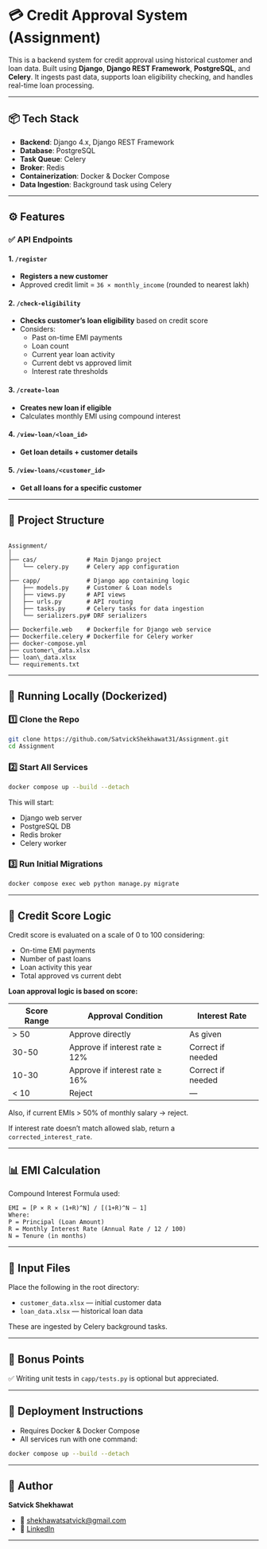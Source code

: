 # 💳 Credit Approval System (Assignment)

This is a backend system for credit approval using historical customer and loan data. Built using **Django**, **Django REST Framework**, **PostgreSQL**, and **Celery**. It ingests past data, supports loan eligibility checking, and handles real-time loan processing.

---

## 📦 Tech Stack

- **Backend**: Django 4.x, Django REST Framework
- **Database**: PostgreSQL
- **Task Queue**: Celery
- **Broker**: Redis
- **Containerization**: Docker & Docker Compose
- **Data Ingestion**: Background task using Celery

---

## ⚙️ Features

### ✅ API Endpoints

#### 1. `/register`
- **Registers a new customer**
- Approved credit limit = `36 × monthly_income` (rounded to nearest lakh)

#### 2. `/check-eligibility`
- **Checks customer’s loan eligibility** based on credit score
- Considers:
  - Past on-time EMI payments
  - Loan count
  - Current year loan activity
  - Current debt vs approved limit
  - Interest rate thresholds

#### 3. `/create-loan`
- **Creates new loan if eligible**
- Calculates monthly EMI using compound interest

#### 4. `/view-loan/<loan_id>`
- **Get loan details + customer details**

#### 5. `/view-loans/<customer_id>`
- **Get all loans for a specific customer**

---

## 📁 Project Structure

```

Assignment/
│
├── cas/              # Main Django project
│   └── celery.py     # Celery app configuration
│
├── capp/             # Django app containing logic
│   ├── models.py     # Customer & Loan models
│   ├── views.py      # API views
│   ├── urls.py       # API routing
│   ├── tasks.py      # Celery tasks for data ingestion
│   └── serializers.py# DRF serializers
│
├── Dockerfile.web    # Dockerfile for Django web service
├── Dockerfile.celery # Dockerfile for Celery worker
├── docker-compose.yml
├── customer\_data.xlsx
├── loan\_data.xlsx
└── requirements.txt

````

---

## 🐳 Running Locally (Dockerized)

### 1️⃣ Clone the Repo
```bash
git clone https://github.com/SatvickShekhawat31/Assignment.git
cd Assignment
````

### 2️⃣ Start All Services

```bash
docker compose up --build --detach
```

This will start:

* Django web server
* PostgreSQL DB
* Redis broker
* Celery worker

### 3️⃣ Run Initial Migrations

```bash
docker compose exec web python manage.py migrate
```

---

## 🧠 Credit Score Logic

Credit score is evaluated on a scale of 0 to 100 considering:

* On-time EMI payments
* Number of past loans
* Loan activity this year
* Total approved vs current debt

**Loan approval logic is based on score:**

| Score Range | Approval Condition             | Interest Rate     |
| ----------- | ------------------------------ | ----------------- |
| > 50        | Approve directly               | As given          |
| 30-50       | Approve if interest rate ≥ 12% | Correct if needed |
| 10-30       | Approve if interest rate ≥ 16% | Correct if needed |
| < 10        | Reject                         | —                 |

Also, if current EMIs > 50% of monthly salary → reject.

If interest rate doesn’t match allowed slab, return a `corrected_interest_rate`.

---

## 📊 EMI Calculation

Compound Interest Formula used:

```
EMI = [P × R × (1+R)^N] / [(1+R)^N – 1]
Where:
P = Principal (Loan Amount)
R = Monthly Interest Rate (Annual Rate / 12 / 100)
N = Tenure (in months)
```

---

## 📂 Input Files

Place the following in the root directory:

* `customer_data.xlsx` — initial customer data
* `loan_data.xlsx` — historical loan data

These are ingested by Celery background tasks.

---

## 🧪 Bonus Points

✅ Writing unit tests in `capp/tests.py` is optional but appreciated.

---

## 🚀 Deployment Instructions

* Requires Docker & Docker Compose
* All services run with one command:

```bash
docker compose up --build --detach
```

---

## 👤 Author

**Satvick Shekhawat**

* 📧 [shekhawatsatvick@gmail.com](mailto:shekhawatsatvick@gmail.com)
* 🔗 [LinkedIn](https://www.linkedin.com/in/satvick-shekhawat-01450925a/)

---

